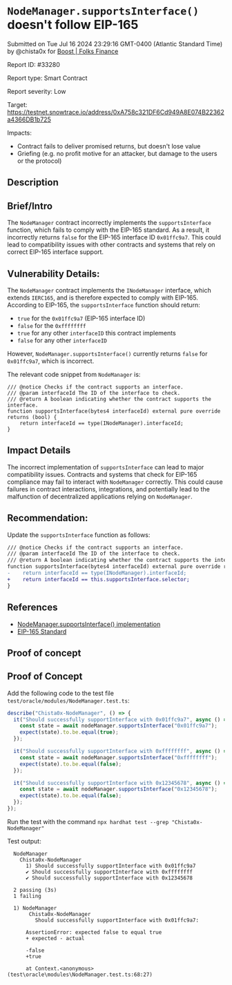 
# `NodeManager.supportsInterface()` doesn't follow EIP-165

Submitted on Tue Jul 16 2024 23:29:16 GMT-0400 (Atlantic Standard Time) by @chista0x for [Boost | Folks Finance](https://immunefi.com/bounty/folksfinance-boost/)

Report ID: #33280

Report type: Smart Contract

Report severity: Low

Target: https://testnet.snowtrace.io/address/0xA758c321DF6Cd949A8E074B22362a4366DB1b725

Impacts:
- Contract fails to deliver promised returns, but doesn't lose value
- Griefing (e.g. no profit motive for an attacker, but damage to the users or the protocol)

## Description
## Brief/Intro
The `NodeManager` contract incorrectly implements the `supportsInterface` function, which fails to comply with the EIP-165 standard. As a result, it incorrectly returns `false` for the EIP-165 interface ID `0x01ffc9a7`. This could lead to compatibility issues with other contracts and systems that rely on correct EIP-165 interface support.

## Vulnerability Details:
The `NodeManager` contract implements the `INodeManager` interface, which extends `IERC165`, and is therefore expected to comply with EIP-165. According to EIP-165, the `supportsInterface` function should return:

- `true` for the `0x01ffc9a7` (EIP-165 interface ID)
- `false` for the `0xffffffff`
- `true` for any other `interfaceID` this contract implements
- `false` for any other `interfaceID`

However, `NodeManager.supportsInterface()` currently returns `false` for `0x01ffc9a7`, which is incorrect.

The relevant code snippet from `NodeManager` is:
```solidity
/// @notice Checks if the contract supports an interface.
/// @param interfaceId The ID of the interface to check.
/// @return A boolean indicating whether the contract supports the interface.
function supportsInterface(bytes4 interfaceId) external pure override returns (bool) {
    return interfaceId == type(INodeManager).interfaceId;
}
```

## Impact Details
The incorrect implementation of `supportsInterface` can lead to major compatibility issues. Contracts and systems that check for EIP-165 compliance may fail to interact with `NodeManager` correctly. This could cause failures in contract interactions, integrations, and potentially lead to the malfunction of decentralized applications relying on `NodeManager`.

## Recommendation:
Update the `supportsInterface` function as follows:
```diff
/// @notice Checks if the contract supports an interface.
/// @param interfaceId The ID of the interface to check.
/// @return A boolean indicating whether the contract supports the interface.
function supportsInterface(bytes4 interfaceId) external pure override returns (bool) {
-    return interfaceId == type(INodeManager).interfaceId;
+    return interfaceId == this.supportsInterface.selector;
}
```

## References
- [NodeManager.supportsInterface() implementation](https://github.com/Folks-Finance/folks-finance-xchain-contracts/blob/fb92deccd27359ea4f0cf0bc41394c86448c7abb/contracts/oracle/modules/NodeManager.sol#L51)
- [EIP-165 Standard](https://eips.ethereum.org/EIPS/eip-165)

        
## Proof of concept
## Proof of Concept

Add the following code to the test file `test/oracle/modules/NodeManager.test.ts`:
```javascript
describe("Chista0x-NodeManager", () => {
  it("Should successfully supportInterface with 0x01ffc9a7", async () => {
    const state = await nodeManager.supportsInterface("0x01ffc9a7");
    expect(state).to.be.equal(true);
  });

  it("Should successfully supportInterface with 0xffffffff", async () => {
    const state = await nodeManager.supportsInterface("0xffffffff");
    expect(state).to.be.equal(false);
  });

  it("Should successfully supportInterface with 0x12345678", async () => {
    const state = await nodeManager.supportsInterface("0x12345678");
    expect(state).to.be.equal(false);
  });  
});
```

Run the test with the command `npx hardhat test --grep "Chista0x-NodeManager"`

Test output:
```
  NodeManager
    Chista0x-NodeManager
      1) Should successfully supportInterface with 0x01ffc9a7
      ✔ Should successfully supportInterface with 0xffffffff
      ✔ Should successfully supportInterface with 0x12345678

  2 passing (3s)
  1 failing

  1) NodeManager
       Chista0x-NodeManager
         Should successfully supportInterface with 0x01ffc9a7:

      AssertionError: expected false to equal true
      + expected - actual

      -false
      +true

      at Context.<anonymous> (test\oracle\modules\NodeManager.test.ts:68:27)
```
